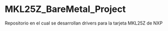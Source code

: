 # MKL25Z_BareMetal_Project
Repositorio en el cual se desarrollan drivers para la tarjeta MKL25Z de NXP
